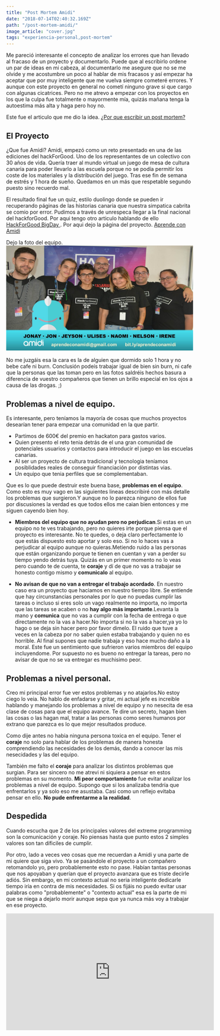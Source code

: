 ```yaml
---
title: "Post Mortem Amidi"
date: "2018-07-14T02:40:32.169Z"
path: "/post-mortem-amidi/"
image_article: "cover.jpg"
tags: "experiencia-personal,post-mortem"
---
```


Me pareció interesante el concepto de analizar los errores que han llevado al fracaso de un proyecto
y documentarlo. Puede que al escribirlo ordene un par de ideas en mi cabeza, al documentarlo
me asegure que no se me olvide y me acostumbre un poco al hablar de mis fracasos
y así empezar ha aceptar que por muy inteligente que me vuelva siempre cometeré errores.
Y aunque con este proyecto en general no cometí ninguno grave si que cargo con algunas cicatrices.
Pero no me atrevo a empezar con los proyectos en los que
la culpa fue totalmente o mayormente mía, quizás mañana tenga la autoestima más alta y haga pero hoy no.


Este fue el articulo que me dio la idea.
<a href="https://www.genbetadev.com/trabajar-como-desarrollador/por-que-escribir-un-post-mortem-por-cada-proyecto-de-software-fallido-deberian-ser-obligatorio" target="_blank">
    ¿Por que escribir un post mortem?
</a>


El Proyecto
----------------------

¿Que fue Amidi? Amidi, empezó como un reto presentado en una de las ediciones del hackForGood.
Uno de los representantes de un colectivo con 30 años de vida.
Quería traer al mundo virtual un juego de mesa de cultura canaria
para poder llevarlo a las escuela porque no se podía permitir los coste de los materiales
y la distribución del juego.
Tras ese fin de semana de estrés y 1 hora de sueño.
Quedamos en un más que respetable segundo puesto sino recuerdo mal.

El resultado final fue un quiz, estilo duolingo donde se pueden ir recuperando páginas
de las historias canaria que nuestra simpatica cabrita se comio por error.
Pudimos a través de unrespeca llegar a la final nacional del hackforGood.
Por aqui tengo otro articulo hablando de ello
 <a href="../hack-for-good-big-day/" target="_blank">
HackForGood BigDay
</a>.
Por aqui dejo la página del proyecto.
<a href="http://www.aprendeconamidi.com/" target="_blank">
    Aprende con Amidi
</a>

Dejo la foto del equipo.
![equipo-amidi](equipo-amidi.jpg)

No me juzgáis esa la cara es la de alguien 
que dormido solo 1 hora y no bebe cafe ni burn. Conclusión 
podeís trabajar igual de bien sin burn, ni cafe que la personas
que las toman pero en las fotos saldréis hechos basura a diferencia
de vuestro compañeros que tienen un brillo especial en los ojos
a causa de las drogas. ;)
 

Problemas a nivel de equipo.
----------------------

Es interesante, pero teníamos la mayoría de cosas que muchos proyectos
desearían tener para empezar una comunidad en la que partir.

- Partimos de 600€ del premio en hackaton para gastos varios.
- Quien presento el reto tenia detrás de el una gran comunidad de potenciales
usuarios y contactos para introducir el juego en las escuelas canarias.
 - Al ser un proyecto de cultura tradicional y tecnologia teníamos posiblidades
reales de conseguir financiación por distintas vias.
- Un equipo que tenia perfiles que se complementaban.

Que es lo que puede destruir este buena base, **problemas en el equipo**. Como esto es muy vago en
las siguientes lineas describiré con más detalle los problemas que surgieron.Y aunque 
no lo parezca ninguno de ellos fue por discusiones la verdad es que todos ellos me caian bien
entonces y me siguen cayendo bien hoy.

- **Miembros del equipo que no ayudan pero no perjudican**.Si estas en un equipo no te ves trabajando,
pero no quieres irte porque piensa que el proyecto es interesante. No te quedes, o deja claro
perfectamente lo que estás dispuesto esto aportar y solo eso.
Si no lo haces vas a perjudicar al equipo aunque no quieras.Metiendo ruido 
a las personas que están organizando porque te tienen en cuentan y van
a perder su tiempo yendo detrás tuya. Quizás en un primer momento no lo veas 
pero cuando te de cuenta, te **coraje** y dí de que no vas a trabajar se honesto contigo mismo
 y **comunicalo** al equipo.

- **No avisan de que no van a entregar el trabajo acordado**.
En nuestro caso era un proyecto que haciamos en nuestro tiempo libre.
Se entiende que hay circunstancias personales por lo que no puedas cumplir las tareas o incluso
si eres solo un vago realmente no importa, no importa que las tareas se acaben o no **hay algo
más importante**.Levanta la mano y **comunica** que no vas a cumplir con la fecha de entrega
o que directamente no la vas a hacer.No importa si no la vas a hacer,ya yo lo hago o se deja sin hacer
pero por favor dimelo. El ruido que tuve a veces en la cabeza por no saber quien estaba trabajando
y quien no es horrible. Al final supones que nadie trabaja y eso hace mucho daño a la moral. 
Este fue un sentimiento que sufrieron varios miembros del equipo incluyendome.
Por supuesto no es bueno no entregar la tareas, pero no avisar de que no se va entregar
es muchisimo peor.


Problemas a nivel personal.
----------------------
 
Creo mi principal error fue ver estos problemas y no atajarlos.No estoy ciego lo veia.
No hablo de enfadarse y gritar, mi actual jefe es increible hablando y manejando los problemas
a nivel de equipo y no nesecita de esa clase de cosas para que el equipo avance.
Te dire un secreto, hagan bien las cosas o las hagan mal, tratar a las personas como seres humanos 
por extrano que parezca es lo que mejor resultados produce.

Como dije antes no habia ninguna persona toxica en el equipo.
Tener el **coraje** no solo para hablar de los problemas de manera honesta comprendiendo las necesidades
de los demás, dando a conocer las mis nesecidades y las del equipo. 

También me falto el **coraje** para analizar los distintos problemas que surgian.
Para ser sincero no me atrevi ni siquiera a pensar en estos problemas en su momento.
**Mi peor comportamiento** fue evitar analizar los problemas a nivel de equipo.
Supongo que si los analizaba tendría que enfrentarlos y ya solo eso me asustaba.
Casi como un reflejo evitaba pensar en ello.
**No pude enfrentarme a la realidad**.


Despedida
----------
Cuando escucha que 2 de los principales valores del extreme programming son la comunicación
y coraje. No piensas hasta que punto estos 2 simples valores son tan díficiles de cumplir.

Por otro, lado a veces veo cosas que me recuerdan a Amidi y una parte de mi quiere que siga
vivo. Ya se pasándole el proyecto a un compañero retomandolo yo, pero probablemente esto
no pase. Habían tantas personas que nos apoyaban y querían que el proyecto avanzara
que es triste decirle adiós. Sin embargo, en mi contexto actual no seria inteligente
dedicarle tiempo iría en contra de mis necesidades.
Si os fijáis no puedo evitar usar palabras como "probablemente" o "contexto actual" esa
es la parte de mi que se niega a dejarlo morir
aunque sepa que ya nunca más voy a trabajar en ese proyecto.


<iframe width="560" height="315" src="https://www.youtube.com/embed/AKh0HpbfRF8" frameborder="0" encrypted-media" allowfullscreen></iframe>


